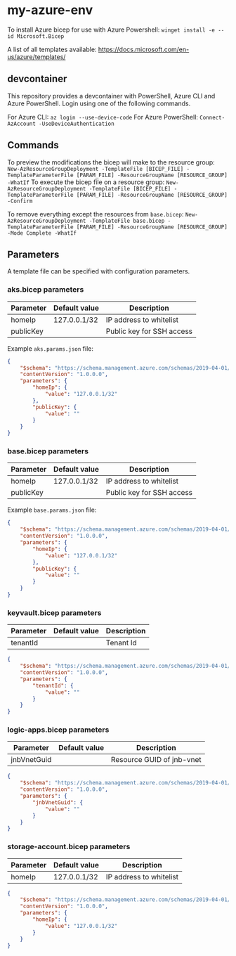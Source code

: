 # my-azure-env

To install Azure bicep for use with Azure Powershell: `winget install -e --id Microsoft.Bicep`

A list of all templates available: https://docs.microsoft.com/en-us/azure/templates/

## devcontainer

This repository provides a devcontainer with PowerShell, Azure CLI and Azure PowerShell. Login using one of the following commands.

For Azure CLI: `az login --use-device-code`
For Azure PowerShell: `Connect-AzAccount -UseDeviceAuthentication`

## Commands

To preview the modifications the bicep will make to the resource group: `New-AzResourceGroupDeployment -TemplateFile [BICEP_FILE] -TemplateParameterFile [PARAM_FILE] -ResourceGroupName [RESOURCE_GROUP] -WhatIf`
To execute the bicep file on a resource group: `New-AzResourceGroupDeployment -TemplateFile [BICEP_FILE] -TemplateParameterFile [PARAM_FILE] -ResourceGroupName [RESOURCE_GROUP] -Confirm`

To remove everything except the resources from `base.bicep`: `New-AzResourceGroupDeployment -TemplateFile base.bicep -TemplateParameterFile [PARAM_FILE] -ResourceGroupName [RESOURCE_GROUP] -Mode Complete -WhatIf`

## Parameters

A template file can be specified with configuration parameters.

### aks.bicep parameters

| Parameter | Default value | Description |
|-|-|-|
| homeIp | 127.0.0.1/32 | IP address to whitelist |
| publicKey | | Public key for SSH access |

Example `aks.params.json` file:

````json
{
    "$schema": "https://schema.management.azure.com/schemas/2019-04-01/deploymentParameters.json#",
    "contentVersion": "1.0.0.0",
    "parameters": {
        "homeIp": {
            "value": "127.0.0.1/32"
        },
        "publicKey": {
            "value": ""
        }
    }
}
````

### base.bicep parameters

| Parameter | Default value | Description |
|-|-|-|
| homeIp | 127.0.0.1/32 | IP address to whitelist |
| publicKey | | Public key for SSH access |

Example `base.params.json` file:

````json
{
    "$schema": "https://schema.management.azure.com/schemas/2019-04-01/deploymentParameters.json#",
    "contentVersion": "1.0.0.0",
    "parameters": {
        "homeIp": {
            "value": "127.0.0.1/32"
        },
        "publicKey": {
            "value": ""
        }
    }
}
````

### keyvault.bicep parameters

| Parameter | Default value | Description |
|-|-|-|
| tenantId | | Tenant Id |

````json
{
    "$schema": "https://schema.management.azure.com/schemas/2019-04-01/deploymentParameters.json#",
    "contentVersion": "1.0.0.0",
    "parameters": {
        "tenantId": {
            "value": ""
        }
    }
}
````

### logic-apps.bicep parameters

| Parameter | Default value | Description |
|-|-|-|
| jnbVnetGuid | | Resource GUID of jnb-vnet |

````json
{
    "$schema": "https://schema.management.azure.com/schemas/2019-04-01/deploymentParameters.json#",
    "contentVersion": "1.0.0.0",
    "parameters": {
        "jnbVnetGuid": {
            "value": ""
        }
    }
}
````

### storage-account.bicep parameters

| Parameter | Default value | Description |
|-|-|-|
| homeIp | 127.0.0.1/32 | IP address to whitelist |

````json
{
    "$schema": "https://schema.management.azure.com/schemas/2019-04-01/deploymentParameters.json#",
    "contentVersion": "1.0.0.0",
    "parameters": {
        "homeIp": {
            "value": "127.0.0.1/32"
        }
    }
}
````
